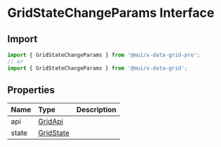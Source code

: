 # GridStateChangeParams Interface

<p class="description"></p>

## Import

```js
import { GridStateChangeParams } from '@mui/x-data-grid-pro';
// or
import { GridStateChangeParams } from '@mui/x-data-grid';
```

## Properties

| Name                                 | Type                                                                   | Description |
| :----------------------------------- | :--------------------------------------------------------------------- | :---------- |
| <span class="prop-name">api</span>   | <span class="prop-type">[GridApi](/api/data-grid/grid-api/)</span>     |             |
| <span class="prop-name">state</span> | <span class="prop-type">[GridState](/api/data-grid/grid-state/)</span> |             |

